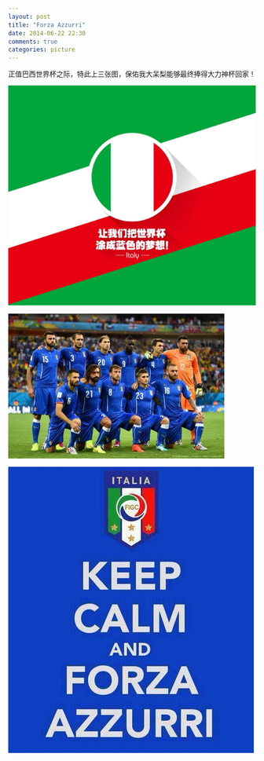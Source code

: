 ```yaml
---
layout: post
title: "Forza Azzurri"
date: 2014-06-22 22:30
comments: true
categories: picture
---
```


正值巴西世界杯之际，特此上三张图，保佑我大呆梨能够最终捧得大力神杯回家！

![image](/images/pics/italy.jpg)

![image](/images/pics/italy2.jpg)

![image](/images/pics/italy3.jpg)





